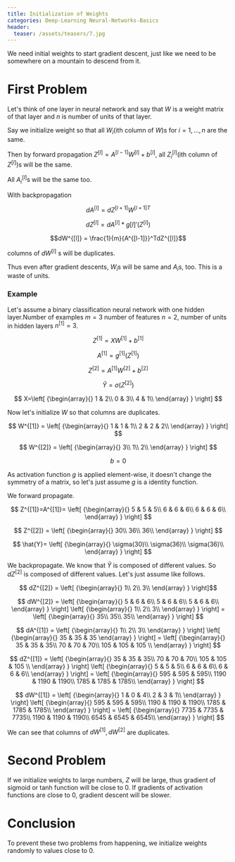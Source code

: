 ```yaml
---
title: Initialization of Weights
categories: Deep-Learning Neural-Networks-Basics
header:
  teaser: /assets/teasers/7.jpg
---
```


We need initial weights to start gradient descent, just like we need to be somewhere on a mountain to descend from it.

# First Problem

Let's think of one layer in neural network and say that $W$ is a weight matrix of that layer and $n$ is number of units of that layer.

Say we initialize weight so that all $W_i$(ith column of $W$)s for $i=1,...,n$ are the same.

Then by forward propagation $Z^{[l]} = A^{[l-1]}W^{[l]}+b^{[l]}$, all $Z^{[l]}_i$(ith column of $Z^{[l]}$)s will be the same.

All $A^{[l]}_i$s will be the same too.

With backpropagation

$$ dA^{[l]} = dZ^{[l+1]}{W^{[l+1]}}^T $$

$$ dZ^{[l]} = dA^{[l]}*g{[l]}'(Z^{[l]}) $$

$$dW^{[l]} = \frac{1}{m}{A^{[l-1]}}^TdZ^{[l]}$$

columns of $dW^{[l]}$ s will be duplicates.

Thus even after gradient descents, $W_i$s will be same and $A_i$s, too. This is a waste of units.

### Example

Let's assume a binary classification neural network with one hidden layer.Number of examples $m=3$ number of features $n=2$, number of units in hidden layers $n^{[1]}=3$.

$$ Z^{[1]} = XW^{[1]} + b^{[1]} $$

$$ A^{[1]} = g^{[1]}(Z^{[1]}) $$

$$ Z^{[2]} = A^{[1]}W^{[2]} + b^{[2]} $$

$$ \hat{Y} = \sigma(Z^{[2]}) $$


$$
X=\left[ {\begin{array}{}
     1 & 2\\
     0 & 3\\
     4 & 1\\
    \end{array} } \right]
$$

Now let's initialize $W$ so that columns are duplicates.

$$
W^{[1]} = \left[ {\begin{array}{}
   1 & 1 & 1\\
   2 & 2 & 2\\
  \end{array} } \right]
$$

$$
W^{[2]} = \left[ {\begin{array}{}
   3\\
   1\\
   2\\
  \end{array} } \right]
$$


$$b=0$$

As activation function $g$ is applied element-wise, it doesn't change the symmetry of a matrix, so let's just assume $g$ is a identity function.

We forward propagate.

$$ Z^{[1]}=A^{[1]}= \left[ {\begin{array}{}
   5 & 5 & 5\\
   6 & 6 & 6\\
   6 & 6 & 6\\
  \end{array} } \right] $$

$$ Z^{[2]} = \left[ {\begin{array}{}
   30\\
   36\\
   36\\
  \end{array} } \right] $$

$$ \hat{Y}= \left[ {\begin{array}{}
   \sigma(30)\\
   \sigma(36)\\
   \sigma(36)\\
  \end{array} } \right] $$

We backpropagate. We know that $\hat{Y}$ is composed of different values. So $dZ^{[2]}$ is composed of different values. Let's just assume like follows.

$$ dZ^{[2]} = \left[ {\begin{array}{}
   1\\
   2\\
   3\\
  \end{array} } \right]$$

$$ dW^{[2]} =
\left[ {\begin{array}{}
   5 & 6 & 6\\
   5 & 6 & 6\\
   5 & 6 & 6\\
  \end{array} } \right]
\left[ {\begin{array}{}
   1\\
   2\\
   3\\
  \end{array} } \right] =
\left[ {\begin{array}{}
   35\\
   35\\
   35\\
  \end{array} } \right]
$$

$$
dA^{[1]} =
\left[ {\begin{array}{}
   1\\
   2\\
   3\\
  \end{array} } \right]
\left[ {\begin{array}{}
   35 & 35 & 35
  \end{array} } \right] =
\left[ {\begin{array}{}
   35 & 35 & 35\\
   70 & 70 & 70\\
   105 & 105 & 105 \\
  \end{array} } \right]
$$

$$
dZ^{[1]} =
\left[ {\begin{array}{}
   35 & 35 & 35\\
   70 & 70 & 70\\
   105 & 105 & 105 \\
  \end{array} } \right]
\left[ {\begin{array}{}
  5 & 5 & 5\\
  6 & 6 & 6\\
  6 & 6 & 6\\
 \end{array} } \right] =
 \left[ {\begin{array}{}
   595 & 595 & 595\\
   1190 & 1190 & 1190\\
   1785 & 1785 & 1785\\
  \end{array} } \right]
$$

$$
dW^{[1]} =
\left[ {\begin{array}{}
     1 & 0 & 4\\
     2 & 3 & 1\\
    \end{array} } \right]
\left[ {\begin{array}{}
  595 & 595 & 595\\
  1190 & 1190 & 1190\\
  1785 & 1785 & 1785\\
 \end{array} } \right] =
 \left[ {\begin{array}{}
   7735 & 7735 & 7735\\
   1190 & 1190 & 1190\\
   6545 & 6545 & 6545\\
  \end{array} } \right]
$$

We can see that columns of $dW^{[1]}, dW^{[2]}$ are duplicates.

# Second Problem

If we initialize weights to large numbers, $Z$ will be large, thus gradient of sigmoid or tanh function will be close to 0. If gradients of activation functions are close to 0, gradient descent will be slower.

# Conclusion

To prevent these two problems from happening, we initialize weights randomly to values close to 0.

